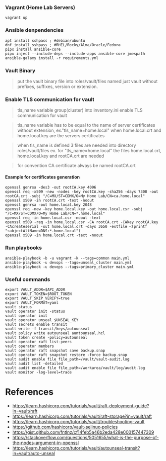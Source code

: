 ### Vagrant (Home Lab Servers)

```
vagrant up
```

### Ansible denpendencies

```
apt install sshpass ; #debian/ubuntu
dnf install sshpass ; #RHEL/Rocky/Alma/Oracle/Fedora
pipx install ansible-core
pipx inject --include-deps --include-apps ansible-core jmespath
ansible-galaxy install -r requirements.yml
```

### Vault Binary

> put the vault binary file into roles/vault/files named just vault without prefixes, suffixes, version or extension.

### Enable TLS communication for vault

> tls_name variable group(cluster) into inventory.ini enable TLS communication for vault

> tls_name variable has to be equal to the name of server certificates without extension, ex."tls_name=home.local" when home.local.crt and home.local.key are the servers certificates

> when tls_name is defined 3 files are needed into directory roles/vault/files ex. for "tls_name=home.local" the files home.local.crt, home.local.key and rootCA.crt are needed

> for convention CA certificate always be named rootCA.crt

#### Example for certificates generation

```
openssl genrsa -des3 -out rootCA.key 4096
openssl req -x509 -new -nodes -key rootCA.key -sha256 -days 7300 -out rootCA.crt -subj "/C=MX/ST=CDMX/O=My Home Lab/CN=ca.home.local"
openssl x509 -in rootCA.crt -text -noout
openssl genrsa -out home.local.key 2048
openssl req -new -key home.local.key -out home.local.csr -subj "/C=MX/ST=CDMX/O=My Home Lab/CN=*.home.local"
openssl req -in home.local.csr -noout -text
openssl x509 -req -in home.local.csr -CA rootCA.crt -CAkey rootCA.key -CAcreateserial -out home.local.crt -days 3650 -extfile <(printf "subjectAltName=DNS:*.home.local")
openssl x509 -in home.local.crt -text -noout
```

### Run playbooks

```
ansible-playbook -b -u vagrant -k --tags=common main.yml
ansible-playbook -u devops --tags=unseal_cluster main.yml
ansible-playbook -u devops --tags=primary_cluster main.yml
```

### Useful commands

```
export VAULT_ADDR=$API_ADDR
export VAULT_TOKEN=$ROOT_TOKEN
export VAULT_SKIP_VERIFY=true
export VAULT_FORMAT=yaml
vault status
vault operator init -status
vault operator init
vault operator unseal $UNSEAL_KEY
vault secrets enable transit
vault write -f transit/keys/autounseal
vault policy write autounseal auntounseal.hcl
vault token create -policy=autounseal
vault operator raft list-peers
vault operator members
vault operator raft snapshot save backup.snap
vault operator raft snapshot restore -force backup.snap
vault audit enable file file_path=/vault/vault-audit.log
vault audit list -detailed
vault audit enable file file_path=/workarea/vault/log/audit.log
vault monitor -log-level=trace
``` 

# References

* https://learn.hashicorp.com/tutorials/vault/raft-deployment-guide?in=vault/raft
* https://learn.hashicorp.com/tutorials/vault/raft-storage?in=vault/raft
* https://learn.hashicorp.com/tutorials/vault/troubleshooting-vault
* https://github.com/hashicorp/vault-selinux-policies
* https://gist.github.com/fntlnz/cf14feb5a46b2eda428e000157447309
* https://stackoverflow.com/questions/5051655/what-is-the-purpose-of-the-nodes-argument-in-openssl
* https://learn.hashicorp.com/tutorials/vault/autounseal-transit?in=vault/auto-unseal
